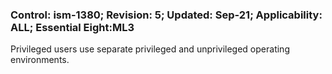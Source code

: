 ### Control: ism-1380; Revision: 5; Updated: Sep-21; Applicability: ALL; Essential Eight:ML3
<p>Privileged users use separate privileged and unprivileged operating environments.</p>